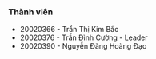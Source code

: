 ### Thành viên
* 20020366 - Trần Thị Kim Bắc
* 20020376 - Trần Đình Cường - Leader
* 20020390 - Nguyễn Đăng Hoàng Đạo